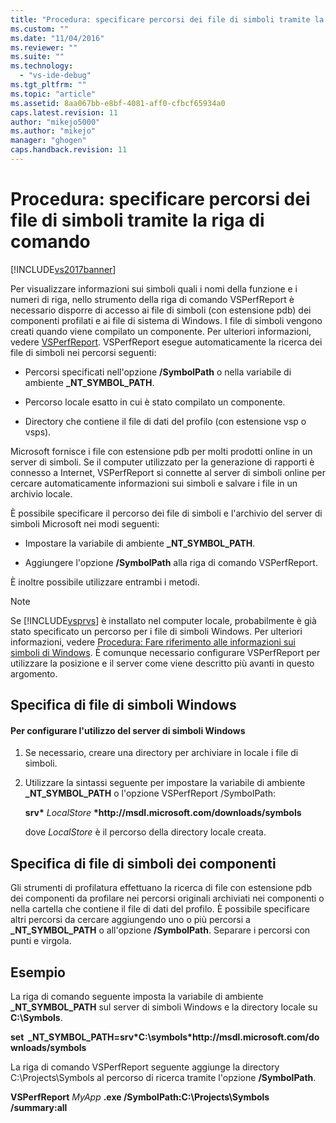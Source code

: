 ```yaml
---
title: "Procedura: specificare percorsi dei file di simboli tramite la riga di comando | Microsoft Docs"
ms.custom: ""
ms.date: "11/04/2016"
ms.reviewer: ""
ms.suite: ""
ms.technology: 
  - "vs-ide-debug"
ms.tgt_pltfrm: ""
ms.topic: "article"
ms.assetid: 8aa067bb-e8bf-4081-aff0-cfbcf65934a0
caps.latest.revision: 11
author: "mikejo5000"
ms.author: "mikejo"
manager: "ghogen"
caps.handback.revision: 11
---
```

# Procedura: specificare percorsi dei file di simboli tramite la riga di comando
[!INCLUDE[vs2017banner](../code-quality/includes/vs2017banner.md)]

Per visualizzare informazioni sui simboli quali i nomi della funzione e i numeri di riga, nello strumento della riga di comando VSPerfReport è necessario disporre di accesso ai file di simboli \(con estensione pdb\) dei componenti profilati e ai file di sistema di Windows.  I file di simboli vengono creati quando viene compilato un componente.  Per ulteriori informazioni, vedere [VSPerfReport](../profiling/vsperfreport.md).  VSPerfReport esegue automaticamente la ricerca dei file di simboli nei percorsi seguenti:  
  
-   Percorsi specificati nell'opzione **\/SymbolPath** o nella variabile di ambiente **\_NT\_SYMBOL\_PATH**.  
  
-   Percorso locale esatto in cui è stato compilato un componente.  
  
-   Directory che contiene il file di dati del profilo \(con estensione vsp o vsps\).  
  
 Microsoft fornisce i file con estensione pdb per molti prodotti online in un server di simboli.  Se il computer utilizzato per la generazione di rapporti è connesso a Internet, VSPerfReport si connette al server di simboli online per cercare automaticamente informazioni sui simboli e salvare i file in un archivio locale.  
  
 È possibile specificare il percorso dei file di simboli e l'archivio del server di simboli Microsoft nei modi seguenti:  
  
-   Impostare la variabile di ambiente **\_NT\_SYMBOL\_PATH**.  
  
-   Aggiungere l'opzione **\/SymbolPath** alla riga di comando VSPerfReport.  
  
 È inoltre possibile utilizzare entrambi i metodi.  
  
> [!NOTE]
>  Se [!INCLUDE[vsprvs](../code-quality/includes/vsprvs_md.md)] è installato nel computer locale, probabilmente è già stato specificato un percorso per i file di simboli Windows.  Per ulteriori informazioni, vedere [Procedura: Fare riferimento alle informazioni sui simboli di Windows](../profiling/how-to-reference-windows-symbol-information.md).  È comunque necessario configurare VSPerfReport per utilizzare la posizione e il server come viene descritto più avanti in questo argomento.  
  
## Specifica di file di simboli Windows  
  
#### Per configurare l'utilizzo del server di simboli Windows  
  
1.  Se necessario, creare una directory per archiviare in locale i file di simboli.  
  
2.  Utilizzare la sintassi seguente per impostare la variabile di ambiente **\_NT\_SYMBOL\_PATH** o l'opzione VSPerfReport \/SymbolPath:  
  
     **srv\*** *LocalStore* **\*http:\/\/msdl.microsoft.com\/downloads\/symbols**  
  
     dove *LocalStore* è il percorso della directory locale creata.  
  
## Specifica di file di simboli dei componenti  
 Gli strumenti di profilatura effettuano la ricerca di file con estensione pdb dei componenti da profilare nei percorsi originali archiviati nei componenti o nella cartella che contiene il file di dati del profilo.  È possibile specificare altri percorsi da cercare aggiungendo uno o più percorsi a **\_NT\_SYMBOL\_PATH** o all'opzione **\/SymbolPath**.  Separare i percorsi con punti e virgola.  
  
## Esempio  
 La riga di comando seguente imposta la variabile di ambiente **\_NT\_SYMBOL\_PATH** sul server di simboli Windows e la directory locale su **C:\\Symbols**.  
  
 **set  \_NT\_SYMBOL\_PATH\=srv\*C:\\symbols\*http:\/\/msdl.microsoft.com\/downloads\/symbols**  
  
 La riga di comando VSPerfReport seguente aggiunge la directory C:\\Projects\\Symbols al percorso di ricerca tramite l'opzione **\/SymbolPath**.  
  
 **VSPerfReport**  *MyApp* **.exe \/SymbolPath:C:\\Projects\\Symbols \/summary:all**